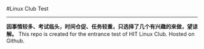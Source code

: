 #Linux Club Test

---
**因事情较多、考试临头，时间仓促、任务较重，只选择了几个有兴趣的来做，望谅解。**
This repo is created for the entrance test of HIT Linux Club. Hosted on Github.
